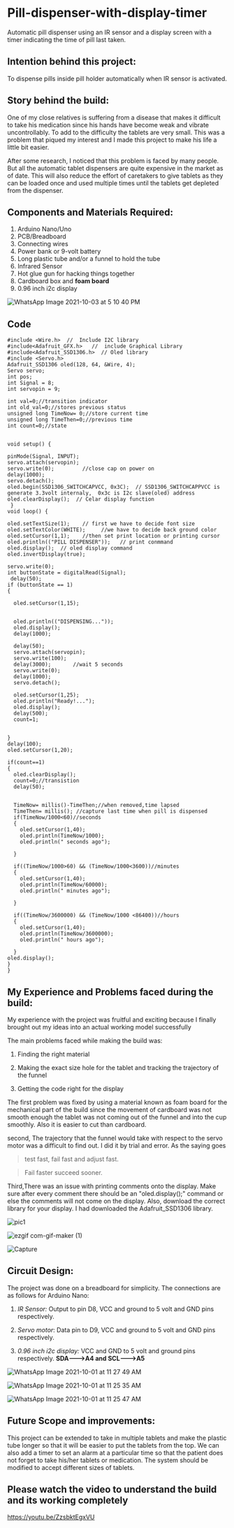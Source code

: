 # Pill-dispenser-with-display-timer
Automatic pill dispenser using an IR sensor and a display screen with a timer indicating the time of pill last taken.
## Intention behind this project:
To dispense pills inside pill holder automatically when IR sensor is activated.
## Story behind the build:
One of my close relatives is suffering from a disease that makes it difficult to take his medication since his hands have become weak and vibrate uncontrollably. To add to the difficulty the tablets are very small. This was a problem that piqued my interest and I made this project to make his life a little bit easier.

After some research, I noticed that this problem is faced by many people. But all the automatic tablet dispensers are quite expensive in the market as of date. This will also reduce the effort of caretakers to give tablets as they can be loaded once and used multiple times until the tablets get depleted from the dispenser.

## Components and Materials Required:
1. Arduino Nano/Uno
2. PCB/Breadboard
3. Connecting wires
4. Power bank or 9-volt battery
5. Long plastic tube and/or a funnel to hold the tube
6. Infrared Sensor
7. Hot glue gun for hacking things together
8. Cardboard box and **foam board**
9. 0.96 inch i2c display

![WhatsApp Image 2021-10-03 at 5 10 40 PM](https://user-images.githubusercontent.com/75200693/135752211-f669fb75-571c-408b-a687-339e722f8b2d.jpeg)

## Code
    #include <Wire.h>  //  Include I2C library
    #include<Adafruit_GFX.h>   //  include Graphical Library
    #include<Adafruit_SSD1306.h>  // Oled library
    #include <Servo.h>
    Adafruit_SSD1306 oled(128, 64, &Wire, 4); 
    Servo servo; 
    int pos; 
    int Signal = 8; 
    int servopin = 9;

    int val=0;//transition indicator
    int old_val=0;//stores previous status
    unsigned long TimeNow= 0;//store current time
    unsigned long TimeThen=0;//previous time 
    int count=0;//state


    void setup() { 
   
    pinMode(Signal, INPUT); 
    servo.attach(servopin);
    servo.write(0);         //close cap on power on
    delay(1000);
    servo.detach();
    oled.begin(SSD1306_SWITCHCAPVCC, 0x3C);  // SSD1306_SWITCHCAPPVCC is generate 3.3volt internaly,  0x3c is I2c slave(oled) address
    oled.clearDisplay();  // Celar display function
     } 
    void loop() {
  
    oled.setTextSize(1);    // first we have to decide font size
    oled.setTextColor(WHITE);     //we have to decide back ground color
    oled.setCursor(1,1);    //then set print location or printing cursor
    oled.println(("PILL DISPENSER"));   // print conmmand 
    oled.display();  // oled display command
    oled.invertDisplay(true);

    servo.write(0);
    int buttonState = digitalRead(Signal);
     delay(50); 
    if (buttonState == 1) 
    {
       
      oled.setCursor(1,15); 
      
  
      oled.println(("DISPENSING..."));
      oled.display(); 
      delay(1000);
      
      delay(50);
      servo.attach(servopin);
      servo.write(100);
      delay(3000);       //wait 5 seconds
      servo.write(0);    
      delay(1000);
      servo.detach();
      
      oled.setCursor(1,25);
      oled.println("Ready!...");
      oled.display(); 
      delay(500);
      count=1;
    
      
    } 
    delay(100);
    oled.setCursor(1,20);
    
    if(count==1)
    {
      oled.clearDisplay();
      count=0;//transistion
      delay(50);
      

      TimeNow= millis()-TimeThen;//when removed,time lapsed
      TimeThen= millis(); //capture last time when pill is dispensed
      if(TimeNow/1000<60)//seconds
      {
        oled.setCursor(1,40);
        oled.println(TimeNow/1000);
        oled.println(" seconds ago");
        
      }

      if((TimeNow/1000>60) && (TimeNow/1000<3600))//minutes
      {
        oled.setCursor(1,40);
        oled.println(TimeNow/60000);
        oled.println(" minutes ago");
        
      }

      if((TimeNow/3600000) && (TimeNow/1000 <86400))//hours
      {
        oled.setCursor(1,40);
        oled.println(TimeNow/3600000);
        oled.println(" hours ago");
       
      }
    oled.display();    
    }       
    }
 
## My Experience and Problems faced during the build:

My experience with the project was fruitful and exciting because I finally brought out my ideas into an actual working model successfully

The main problems faced while making the build was:

1. Finding the right material

2. Making the exact size hole for the tablet and tracking the trajectory of the funnel

3. Getting the code right for the display

The first problem was fixed by using a material known as foam board for the mechanical part of the build since the movement of cardboard was not smooth enough the tablet was not coming out of the funnel and into the cup smoothly. Also it is easier to cut than cardboard.

second, The trajectory that the funnel would take with respect to the servo motor was a difficult to find out. I did it by trial and error. As the saying goes 

> test fast, fail fast and adjust fast.

> Fail faster succeed sooner.

Third,There was an issue with printing comments onto the display. Make sure after every comment there should be an "oled.display();" command or else the comments will not come on the display. Also, download the correct library for your display. I had downloaded the Adafruit_SSD1306 library.



![pic1](https://user-images.githubusercontent.com/75200693/135752148-e090f6f0-3fda-48c8-a70f-c4aa8b0bdbab.jpeg)


![ezgif com-gif-maker (1)](https://user-images.githubusercontent.com/75200693/135755322-77c52c74-eff3-4127-85a6-421892dc44e6.gif)

![Capture](https://user-images.githubusercontent.com/75200693/135750978-80a4ad36-2a25-4de7-8492-4ca29de9a5aa.PNG)

## Circuit Design:
The project was done on a breadboard for simplicity. The connections are as follows for Arduino Nano:

1. *IR Sensor:* Output to pin D8, VCC and ground to 5 volt and GND pins respectively.

2. *Servo motor*: Data pin to D9, VCC and ground to 5 volt and GND pins respectively.

3. *0.96 inch i2c display:* VCC and GND to 5 volt and ground pins respectively. **SDA--->A4 and SCL--->A5**

![WhatsApp Image 2021-10-01 at 11 27 49 AM](https://user-images.githubusercontent.com/75200693/136192545-afbe4a29-18cd-4e00-b8b6-1379c316a627.jpeg)

![WhatsApp Image 2021-10-01 at 11 25 35 AM](https://user-images.githubusercontent.com/75200693/136192720-87b711e7-7dcb-4569-ba1b-d10a616bb07a.jpeg)

![WhatsApp Image 2021-10-01 at 11 25 47 AM](https://user-images.githubusercontent.com/75200693/136192746-ef2d0f37-adce-4e92-8aab-63f13c87bfe7.jpeg)


## Future Scope and improvements:
This project can be extended to take in multiple tablets and make the plastic tube longer so that it will be easier to put the tablets from the top.
We can also add a timer to set an alarm at a particular time so that the patient does not forget to take his/her tablets or medication.
The system should be modified to accept different sizes of tablets.

## Please watch the video to understand the build and its working completely

https://youtu.be/ZzsbktEgxVU
